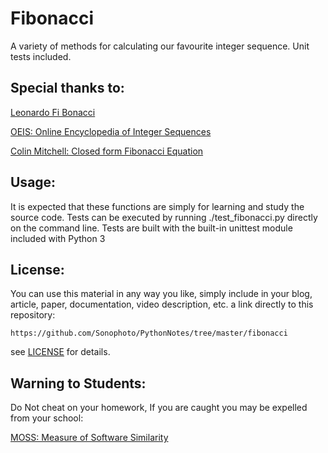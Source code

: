 # Fibonacci

A variety of methods for calculating our favourite integer sequence. Unit tests included.

## Special thanks to:

[Leonardo Fi Bonacci](http://www.maths.surrey.ac.uk/hosted-sites/R.Knott/Fibonacci/fibBio.html)

[OEIS: Online Encyclopedia of Integer Sequences](https://oeis.org/search?q=fibonacci)

[Colin Mitchell: Closed form Fibonacci Equation](http://gozips.uakron.edu/~crm23/fibonacci/fibonacci.htm)
                  
## Usage:

It is expected that these functions are simply for learning and study the source code. Tests can be executed by running ./test_fibonacci.py directly on the command line. Tests are built with the built-in unittest module included with Python 3

## License:

You can use this material in any way you like, simply include in your blog, article, paper, documentation, video description, etc. a link directly to this repository:

    https://github.com/Sonophoto/PythonNotes/tree/master/fibonacci

see [LICENSE](https://github.com/Sonophoto/PythonNotes/blob/master/LICENSE) for details.

## Warning to Students: 

Do Not cheat on your homework, If you are caught you may be expelled from your school:

[MOSS: Measure of Software Similarity](http://theory.stanford.edu/~aiken/moss/)


